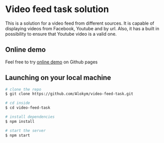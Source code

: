 # Video feed task solution

This is a solution for a video feed from different sources. It is capable of displaying videos from Facebook, Youtube and by url.
Also, it has a built in possibility to ensure that Youtube video is a valid one.

## Online demo

Feel free to try [online demo](https://alokym.github.io/video-feed-dist/) on Github pages

## Launching on your local machine

```bash
# clone the repo
$ git clone https://github.com/Alokym/video-feed-task.git

# cd inside
$ cd video-feed-task

# install dependencies
$ npm install

# start the server
$ npm start
```
